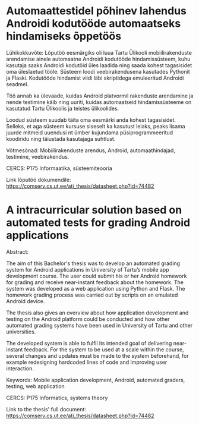 # Automaattestidel põhinev lahendus Androidi kodutööde automaatseks hindamiseks õppetöös

Lühikokkuvõte:
Lõputöö eesmärgiks oli luua Tartu Ülikooli mobiilirakenduste arendamise ainele automaatne Androidi kodutööde hindamissüsteem, kuhu kasutaja saaks Androidi kodutöid üles laadida ning saada kohest tagasisidet oma üleslaetud tööle. Süsteem loodi veebirakendusena kasutades Pythonit ja Flaski. Kodutööde hindamist viidi läbi skriptidega emuleeritud Androidi seadmel. 

Töö annab ka ülevaade, kuidas Android platvormil rakenduste arendamine ja nende testimine käib ning uuriti, kuidas automaatseid hindamissüsteeme on kasutatud Tartu Ülikoolis ja teistes ülikoolides. 

Loodud süsteem suudab täita oma eesmärki anda kohest tagasisidet. Selleks, et aga süsteem kursuse siseselt ka kasutust leiaks, peaks lisama juurde mitmeid uuendusi nt ümber kujundama püsiprogrammeeritud koodiridu ning täiustada kasutajaga suhtlust. 

Võtmesõnad:
Mobiilirakenduste arendus, Android, automaathindajad, testimine, veebirakendus. 

CERCS:
P175 Informaatika, süsteemiteooria 

Link lõputöö dokumendile: https://comserv.cs.ut.ee/ati_thesis/datasheet.php?id=74482


# A intracurricular solution based on automated tests for grading Android applications

Abstract:

The aim of this Bachelor's thesis was to develop an automated grading system for Android applications in University of Tartu’s mobile app development course. The user could submit his or her Android homework for grading and receive near-instant feedback about the homework. The system was developed as a web application using Python and Flask. The homework grading process was carried out by scripts on an emulated Android device.

The thesis also gives an overview about how application development and testing on the Android platform could be conducted and how other automated grading systems have been used in University of Tartu and other universities. 

The developed system is able to fulfil its intended goal of delivering near-instant feedback. For the system to be used at a scale within the course, several changes and updates must be made to the system beforehand, for example redesigning hardcoded lines of code and improving user interaction. 

Keywords:
Mobile application development, Android, automated graders, testing, web application

CERCS: 
P175 Informatics, systems theory

Link to the thesis' full document: https://comserv.cs.ut.ee/ati_thesis/datasheet.php?id=74482
